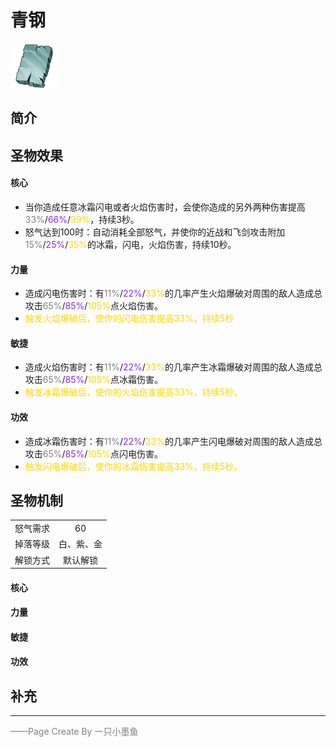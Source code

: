 # 青钢
![青钢](../Img/Texture2D_Potion/青钢.png)
## 简介
## 圣物效果
#### **核心**  
- 当你造成任意冰霜闪电或者火焰伤害时，会使你造成的另外两种伤害提高<font color=gray>33%</font>/<font color=BlueViolet>66%</font>/<font color=gold>99%</font>，持续3秒。
- 怒气达到100时：自动消耗全部怒气，并使你的近战和飞剑攻击附加<font color=gray>15%</font>/<font color=BlueViolet>25%</font>/<font color=gold>35%</font>的冰霜，闪电，火焰伤害，持续10秒。
#### **力量** 
- 造成闪电伤害时：有<font color=gray>11%</font>/<font color=BlueViolet>22%</font>/<font color=gold>33%</font>的几率产生火焰爆破对周围的敌人造成总攻击<font color=gray>65%</font>/<font color=BlueViolet>85%</font>/<font color=gold>105%</font>点火焰伤害。
- <font color=gold>触发火焰爆破后，使你的闪电伤害提高33%，持续5秒</font>
#### **敏捷**
- 造成火焰伤害时：有<font color=gray>11%</font>/<font color=BlueViolet>22%</font>/<font color=gold>33%</font>的几率产生冰霜爆破对周围的敌人造成总攻击<font color=gray>65%</font>/<font color=BlueViolet>85%</font>/<font color=gold>105%</font>点冰霜伤害。
- <font color=gold>触发冰霜爆破后，使你的火焰伤害提高33%，持续5秒。</font>
#### **功效**
- 造成冰霜伤害时：有<font color=gray>11%</font>/<font color=BlueViolet>22%</font>/<font color=gold>33%</font>的几率产生闪电爆破对周围的敌人造成总攻击<font color=gray>65%</font>/<font color=BlueViolet>85%</font>/<font color=gold>105%</font>点闪电伤害。
- <font color=gold>触发闪电爆破后，使你的冰霜伤害提高33%，持续5秒。</font>

## 圣物机制
|||
| :----: | :----: |
|怒气需求|60|
|掉落等级|白、紫、金|
|解锁方式|默认解锁|

#### **核心**

#### **力量**

#### **敏捷**

#### **功效**


## 补充

---

<font color=grey>——Page Create By 一只小墨鱼</font>
